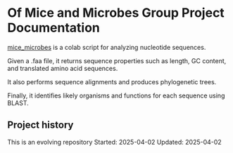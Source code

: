 # Of Mice and Microbes Group Project Documentation

[mice_microbes](https://github.com/luquelab/bioinformatics_mice_microbes) is a colab script for analyzing nucleotide sequences.


Given a .faa file, it returns sequence properties such as length, GC content, and translated amino acid sequences.

It also performs sequence alignments and produces phylogenetic trees.

Finally, it identifies likely organisms and functions for each sequence using BLAST.

## Project history

This is an evolving repository Started: 2025-04-02 Updated: 2025-04-02